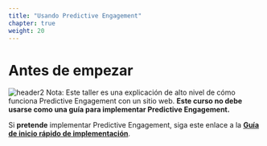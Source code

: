 ```yaml
---
title: "Usando Predictive Engagement"
chapter: true
weight: 20
---
```


# Antes de empezar
![header2](/images/header2.png)
Nota: Este taller es una explicación de alto nivel de cómo funciona Predictive Engagement con un sitio web. **Este curso no debe usarse como una guía para implementar Predictive Engagement.**


Si **pretende** implementar Predictive Engagement, siga este enlace a la **[Guía de inicio rápido de implementación](https://all.docs.genesys.com/ATC/Current/AdminGuide/Get_Started_GenesysCloud)**.


